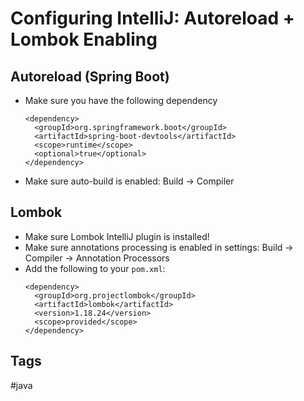 # Configuring IntelliJ: Autoreload + Lombok Enabling

## Autoreload (Spring Boot)
* Make sure you have the following dependency
  ```
  <dependency>
    <groupId>org.springframework.boot</groupId>
    <artifactId>spring-boot-devtools</artifactId>
    <scope>runtime</scope>
    <optional>true</optional>
  </dependency>
  ```
* Make sure auto-build is enabled: Build -> Compiler

## Lombok
* Make sure Lombok IntelliJ plugin is installed!
* Make sure annotations processing is enabled in settings:
  Build -> Compiler -> Annotation Processors
* Add the following to your `pom.xml`:
  ```
  <dependency>
    <groupId>org.projectlombok</groupId>
    <artifactId>lombok</artifactId>
    <version>1.18.24</version>
    <scope>provided</scope>
  </dependency>
  ```

## Tags
#java
